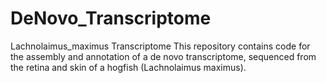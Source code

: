 # DeNovo_Transcriptome
Lachnolaimus_maximus Transcriptome
This repository contains code for the assembly and annotation of a de novo transcriptome, sequenced from the retina and skin of a hogfish (Lachnolaimus maximus).
